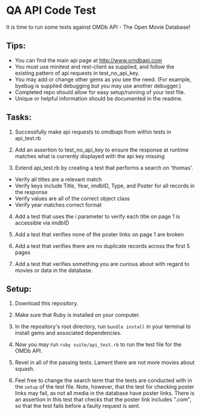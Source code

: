 # QA API Code Test

It is time to run some tests against OMDb API - The Open Movie Database!

## Tips:

- You can find the main api page at http://www.omdbapi.com
- You must use minitest and rest-client as supplied, and follow the existing pattern of api requests in test_no_api_key.
- You may add or change other gems as you see the need. (For example, byebug is supplied debugging but you may use another debugger.)
- Completed repo should allow for easy setup/running of your test file.
- Unique or helpful information should be documented in the readme.

## Tasks:

1. Successfully make api requests to omdbapi from within tests in api_test.rb

2. Add an assertion to test_no_api_key to ensure the response at runtime matches what is currently displayed with the api key missing

3. Extend api_test.rb by creating a test that performs a search on 'thomas'.

  - Verify all titles are a relevant match
  - Verify keys include Title, Year, imdbID, Type, and Poster for all records in the response
  - Verify values are all of the correct object class
  - Verify year matches correct format

4. Add a test that uses the i parameter to verify each title on page 1 is accessible via imdbID

5. Add a test that verifies none of the poster links on page 1 are broken

6. Add a test that verifies there are no duplicate records across the first 5 pages

7. Add a test that verifies something you are curious about with regard to movies or data in the database.

## Setup:

1. Download this repository.

2. Make sure that Ruby is installed on your computer.

3. In the repository's root directory, run `bundle install` in your terminal to install gems and associated dependencies.

4. Now you may run `ruby suite/api_test.rb` to run the test file for the OMDb API.

5. Revel in all of the passing tests. Lament there are not more movies about squash.

6. Feel free to change the search term that the tests are conducted with in the `setup` of the test file. Note, however, that the test for checking poster links may fail, as not all media in the database have poster links. There is an assertion in this test that checks that the poster link includes ".com", so that the test fails before a faulty request is sent.
